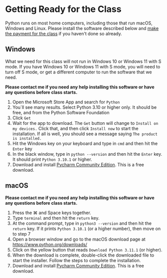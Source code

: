 # Getting Ready for the Class

Python runs on most home computers, including those that run macOS, Windows and Linux. Please install the software described below and [make the payment for the class](https://buy.stripe.com/fZe9BL6vug0AcaA144) if you haven't done so already.

## Windows

What we need for this class will not run in Windows 10 or Windows 11 with S mode. If you have Windows 10 or Windows 11 with S mode, you will need to turn off S mode, or get a different computer to run the software that we need.

**Please contact me if you need any help installing this software or have any questions before class starts.**

1.	Open the Microsoft Store App and search for `Python`
2.	You`ll see many results. Select Python 3.10 or higher only. It should be free, and from the Python Software Foundation
3.	Click `Get`
4.	Wait for the app to download. The `Get` button will change to `Install on my devices.` Click that, and then click `Install now` to start the installation. If all is well, you should see a message saying `The product is installed.`
5.	Hit the Windows key on your keyboard and type in `cmd` and then hit the `Enter` key 
6.	In the black window, type in `python --version` and then hit the `Enter` key. It should print `Python 3.10.1` or higher.
7.  Download and install [Pycharm Community Edition](https://www.jetbrains.com/pycharm/download/). This is a free download. 


## macOS

**Please contact me if you need any help installing this software or have any questions before class starts.**

1.	Press the ⌘ and Space keys together. 
2.	Type `terminal` and then hit the `return` key.
3.	At the command prompt, type in `python3 --version` and then hit the `return` key. If it prints `Python 3.10.1` (or a higher number), then move on to step 7
4.	Open a browser window and go to the macOS download page at https://www.python.org/downloads/ 
5.	Click on the yellow button that reads `Download Python 3.11.1` (or higher).
6.	When the download is complete, double-click the downloaded file to start the installer. Follow the steps to complete the installation. 
7.  Download and install [Pycharm Community Edition](https://www.jetbrains.com/pycharm/download/). This is a free download. 
